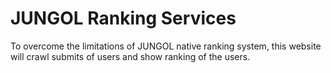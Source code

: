# JUNGOL Ranking Services
To overcome the limitations of JUNGOL native ranking system, this website will crawl submits of users and show ranking of the users.
